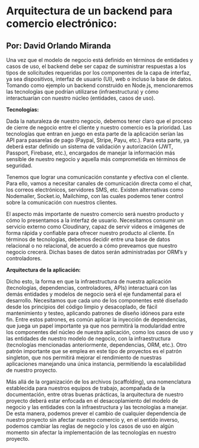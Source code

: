 # Arquitectura de un backend para comercio electrónico:
## Por: David Orlando Miranda

Una vez que el modelo de negocio está definido en términos de entidades y casos de uso, el backend debe ser capaz de suministrar respuestas a los tipos de solicitudes requeridas por los componentes de la capa de interfaz, ya sea dispositivos, interfaz de usuario (UI), web o incluso la base de datos. Tomando como ejemplo un backend construido en Node.js, mencionaremos las tecnologías que podrían utilizarse (infraestructura) y cómo interactuarían con nuestro núcleo (entidades, casos de uso).

**Tecnologías:**

Dada la naturaleza de nuestro negocio, debemos tener claro que el proceso de cierre de negocio entre el cliente y nuestro comercio es la prioridad. Las tecnologías que entran en juego en esta parte de la aplicación serían las API para pasarelas de pago (Paypal, Stripe, Payu, etc.). Para esta parte, ya deberá estar definido un sistema de validación y autorización (JWT, Passport, Firebase, etc.), encargados de manejar la información más sensible de nuestro negocio y aquella más comprometida en términos de seguridad.

Tenemos que lograr una comunicación constante y efectiva con el cliente. Para ello, vamos a necesitar canales de comunicación directa como el chat, los correos electrónicos, servidores SMS, etc. Existen alternativas como Nodemailer, Socket.io, Mailchimp, con las cuales podemos tener control sobre la comunicación con nuestros clientes.

El aspecto más importante de nuestro comercio será nuestro producto y cómo lo presentamos a la interfaz de usuario. Necesitamos consumir un servicio externo como Cloudinary, capaz de servir videos e imágenes de forma rápida y confiable para ofrecer nuestro producto al cliente. En términos de tecnologías, debemos decidir entre una base de datos relacional o no relacional, de acuerdo a cómo preveamos que nuestro negocio crecerá. Dichas bases de datos serán administradas por ORM’s y controladores.

**Arquitectura de la aplicación:**

Dicho esto, la forma en que la infraestructura de nuestra aplicación (tecnologías, dependencias, controladores, APIs) interactuará con las demás entidades y modelos de negocio será el eje fundamental para el desarrollo. Necesitamos que cada uno de los componentes esté diseñado desde los principios del código limpio y desacoplado, de fácil mantenimiento y testeo, aplicando patrones de diseño idóneos para este fin. Entre estos patrones, es común aplicar la inyección de dependencias, que juega un papel importante ya que nos permitirá la modularidad entre los componentes del núcleo de nuestra aplicación, como los casos de uso y las entidades de nuestro modelo de negocio, con la infraestructura (tecnologías mencionadas anteriormente, dependencias, ORM, etc.). Otro patrón importante que se emplea en este tipo de proyectos es el patrón singleton, que nos permitirá mejorar el rendimiento de nuestras aplicaciones manejando una única instancia, permitiendo la escalabilidad de nuestro proyecto.

Más allá de la organización de los archivos (scaffolding), una nomenclatura establecida para nuestros equipos de trabajo, acompañada de la documentación, entre otras buenas prácticas, la arquitectura de nuestro proyecto deberá estar enfocada en el desacoplamiento del modelo de negocio y las entidades con la infraestructura y las tecnologías a manejar. De esta manera, podemos prever el cambio de cualquier dependencia de nuestro proyecto sin afectar nuestro comercio y, en el sentido inverso, podemos cambiar las reglas de negocio y los casos de uso en algún momento sin afectar la implementación de las tecnologías en nuestro proyecto.
